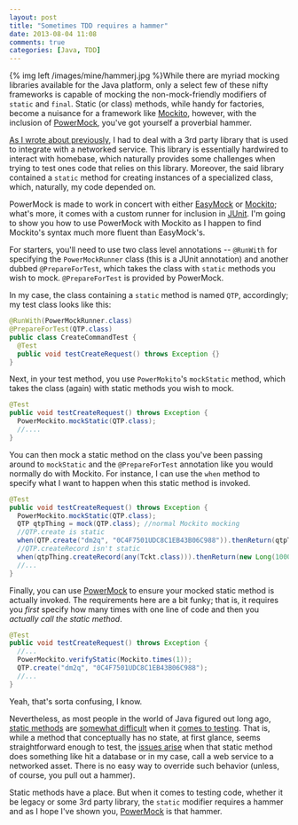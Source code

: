 ```yaml
---
layout: post
title: "Sometimes TDD requires a hammer"
date: 2013-08-04 11:08
comments: true
categories: [Java, TDD]
---
```


{% img left /images/mine/hammerj.jpg %}While there are myriad mocking libraries available for the Java platform, only a select few of these nifty frameworks is capable of mocking the non-mock-friendly modifiers of `static` and `final`. Static (or class) methods, while handy for factories, become a nuisance for a framework like [Mockito](https://code.google.com/p/mockito/), however, with the inclusion of [PowerMock](https://code.google.com/p/powermock/), you've got yourself a proverbial hammer.

[As I wrote about previously](http://thediscoblog.com/blog/2013/08/01/imbibing-the-fluency-of-mockito/), I had to deal with a 3rd party library that is used to integrate with a networked service. This library is essentially hardwired to interact with homebase, which naturally provides some challenges when trying to test ones code that relies on this library. Moreover, the said library contained a `static` method for creating instances of a specialized class, which, naturally, my code depended on. 

<!-- more -->

PowerMock is made to work in concert with either [EasyMock](http://easymock.org/) or [Mockito](https://code.google.com/p/powermock/wiki/MockitoUsage13); what's more, it comes with a custom runner for inclusion in [JUnit](https://github.com/junit-team/junit). I'm going to show you how to use PowerMock with Mockito as I happen to find Mockito's syntax much more fluent than EasyMock's. 

For starters, you'll need to use two class level annotations -- `@RunWith` for specifying the `PowerMockRunner` class (this is a JUnit annotation) and another dubbed `@PrepareForTest`, which takes the class with `static` methods you wish to mock. `@PrepareForTest` is provided by PowerMock. 

In my case, the class containing a `static` method is named `QTP`, accordingly; my test class looks like this:

``` java JUnit test class with class level annotations
@RunWith(PowerMockRunner.class)
@PrepareForTest(QTP.class)
public class CreateCommandTest {
  @Test
  public void testCreateRequest() throws Exception {}
}
```

Next, in your test method, you use `PowerMokito`'s `mockStatic` method, which takes the class (again) with static methods you wish to mock.

``` java JUnit test case using PowerMock & Mockito
@Test
public void testCreateRequest() throws Exception {
  PowerMockito.mockStatic(QTP.class);
  //....
}
```

You can then mock a static method on the class you've been passing around to `mockStatic` and the `@PrepareForTest` annotation like you would normally do with Mockito. For instance, I can use the `when` method to specify what I want to happen when this static method is invoked. 

``` java Using normal Mockito actions for mocking
@Test
public void testCreateRequest() throws Exception {
  PowerMockito.mockStatic(QTP.class);
  QTP qtpThing = mock(QTP.class); //normal Mockito mocking
  //QTP.create is static
  when(QTP.create("dm2q", "0C4F7501UDC8C1EB43B06C988")).thenReturn(qtpThing);
  //QTP.createRecord isn't static
  when(qtpThing.createRecord(any(Tckt.class))).thenReturn(new Long(1000000L));
  //...
}
```

Finally, you can use [PowerMock](http://metlos.wordpress.com/2012/09/14/the-dark-powers-of-powermock/) to ensure your mocked static method is actually invoked. The requirements here are a bit funky; that is, it requires you _first_ specify how many times with one line of code and then you _actually call the static method_. 

``` java Verifying your mocked static method was invoked
@Test
public void testCreateRequest() throws Exception {  
  //...
  PowerMockito.verifyStatic(Mockito.times(1));
  QTP.create("dm2q", "0C4F7501UDC8C1EB43B06C988");
  //...
}
```

Yeah, that's sorta confusing, I know. 

Nevertheless, as most people in the world of Java figured out long ago, [static methods](http://stackoverflow.com/questions/2671496/java-when-to-use-static-methods) are [somewhat difficult](http://misko.hevery.com/2008/12/15/static-methods-are-death-to-testability/) when it [comes to testing](http://blog.codecentric.de/en/2011/11/testing-and-mocking-of-static-methods-in-java/). That is, while a method that conceptually has no state, at first glance, seems straightforward enough to test, the [issues arise](http://stackoverflow.com/questions/2472690/in-java-is-there-any-disadvantage-to-static-methods-on-a-class) when that static method does something like hit a database or in my case, call a web service to a networked asset. There is no easy way to override such behavior (unless, of course, you pull out a hammer).

Static methods have a place. But when it comes to testing code, whether it be legacy or some 3rd party library, the `static` modifier requires a hammer and as I hope I've shown you, [PowerMock](https://code.google.com/p/powermock/) is that hammer.
